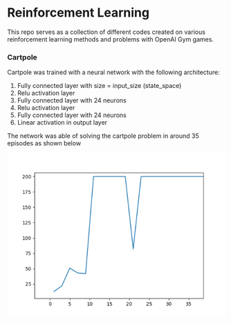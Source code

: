 # Reinforcement Learning

This repo serves as a collection of different codes created on various reinforcement learning
methods and problems with OpenAI Gym games.

### Cartpole

Cartpole was trained with a neural network with the following architecture:

1. Fully connected layer with size = input_size (state_space)
2. Relu activation layer
3. Fully connected layer with 24 neurons
4. Relu activation layer
5. Fully connected layer with 24 neurons
6. Linear activation in output layer

The network was able of solving the cartpole problem in around 35 episodes as shown below

<p align="center">
<img src="cartpole/training.png" alt="training"/>
</p>
